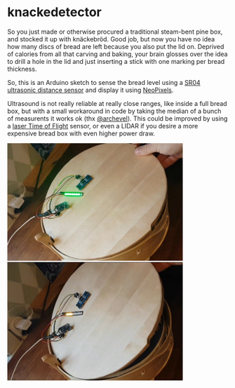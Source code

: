 # knackedetector
So you just made or otherwise procured a traditional steam-bent pine box, and stocked it up with knäckebröd. Good job, but now you have no idea how many discs of bread are left because you also put the lid on.
Deprived of calories from all that carving and baking, your brain glosses over the idea to drill a hole in the lid and just inserting a stick with one marking per bread thickness.

So, this is an Arduino sketch to sense the bread level using a [SR04 ultrasonic distance sensor][sr04] and display it using [NeoPixels][stick].

Ultrasound is not really reliable at really close ranges, like inside a full bread box, but with a small workaround in code by taking the median of a bunch of measurents it works ok (thx [@archevel](https://github.com/archevel)). This could be improved by using a [laser Time of Flight][laser] sensor, or even a LIDAR if you desire a more expensive bread box with even higher power draw.


[stick]:http://adafruit.com/products/1426
[sr04]:https://www.adafruit.com/product/3942
[laser]:https://www.adafruit.com/product/3317

<img src="full.jpg" width="400">
<img src="empty.jpg" width="400">
